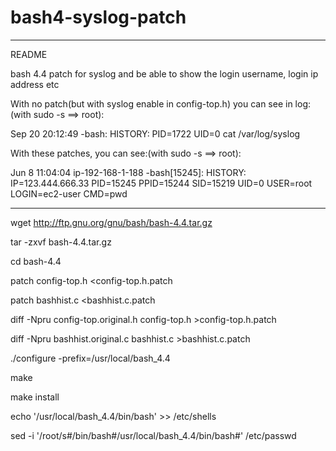 # bash4-syslog-patch
-----------------------------------------------------
README

bash 4.4 patch for syslog and be able to show the login username, login ip address etc


With no patch(but with syslog enable in config-top.h) you can see in log: (with sudo -s ==> root):

Sep 20 20:12:49 -bash: HISTORY: PID=1722 UID=0 cat /var/log/syslog


With these patches, you can see:(with sudo -s ==> root):

Jun  8 11:04:04 ip-192-168-1-188 -bash[15245]: HISTORY: IP=123.444.666.33 PID=15245 PPID=15244 SID=15219 UID=0 USER=root LOGIN=ec2-user CMD=pwd


-------------------------------------------------------
wget http://ftp.gnu.org/gnu/bash/bash-4.4.tar.gz

tar -zxvf bash-4.4.tar.gz

cd bash-4.4

patch config-top.h <config-top.h.patch

patch bashhist.c <bashhist.c.patch

diff -Npru config-top.original.h config-top.h >config-top.h.patch

diff -Npru bashhist.original.c bashhist.c >bashhist.c.patch



./configure -prefix=/usr/local/bash_4.4

make

make install



echo '/usr/local/bash_4.4/bin/bash' >> /etc/shells

sed -i '/root/s#/bin/bash#/usr/local/bash_4.4/bin/bash#' /etc/passwd
